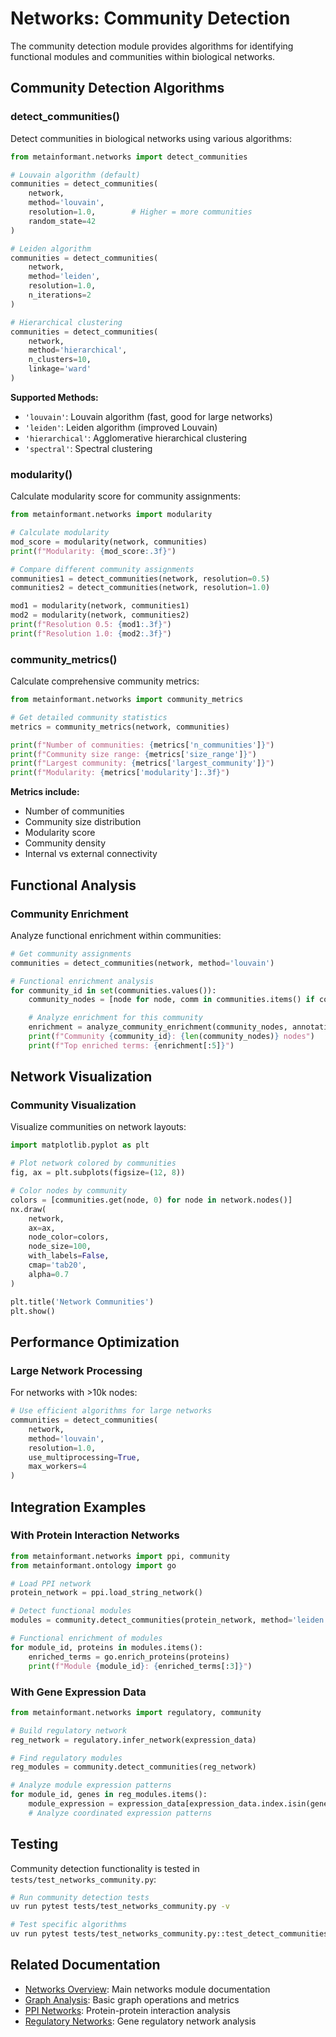 # Networks: Community Detection

The community detection module provides algorithms for identifying functional modules and communities within biological networks.

## Community Detection Algorithms

### detect_communities()

Detect communities in biological networks using various algorithms:

```python
from metainformant.networks import detect_communities

# Louvain algorithm (default)
communities = detect_communities(
    network,
    method='louvain',
    resolution=1.0,        # Higher = more communities
    random_state=42
)

# Leiden algorithm
communities = detect_communities(
    network,
    method='leiden',
    resolution=1.0,
    n_iterations=2
)

# Hierarchical clustering
communities = detect_communities(
    network,
    method='hierarchical',
    n_clusters=10,
    linkage='ward'
)
```

**Supported Methods:**
- `'louvain'`: Louvain algorithm (fast, good for large networks)
- `'leiden'`: Leiden algorithm (improved Louvain)
- `'hierarchical'`: Agglomerative hierarchical clustering
- `'spectral'`: Spectral clustering

### modularity()

Calculate modularity score for community assignments:

```python
from metainformant.networks import modularity

# Calculate modularity
mod_score = modularity(network, communities)
print(f"Modularity: {mod_score:.3f}")

# Compare different community assignments
communities1 = detect_communities(network, resolution=0.5)
communities2 = detect_communities(network, resolution=1.0)

mod1 = modularity(network, communities1)
mod2 = modularity(network, communities2)
print(f"Resolution 0.5: {mod1:.3f}")
print(f"Resolution 1.0: {mod2:.3f}")
```

### community_metrics()

Calculate comprehensive community metrics:

```python
from metainformant.networks import community_metrics

# Get detailed community statistics
metrics = community_metrics(network, communities)

print(f"Number of communities: {metrics['n_communities']}")
print(f"Community size range: {metrics['size_range']}")
print(f"Largest community: {metrics['largest_community']}")
print(f"Modularity: {metrics['modularity']:.3f}")
```

**Metrics include:**
- Number of communities
- Community size distribution
- Modularity score
- Community density
- Internal vs external connectivity

## Functional Analysis

### Community Enrichment

Analyze functional enrichment within communities:

```python
# Get community assignments
communities = detect_communities(network, method='louvain')

# Functional enrichment analysis
for community_id in set(communities.values()):
    community_nodes = [node for node, comm in communities.items() if comm == community_id]

    # Analyze enrichment for this community
    enrichment = analyze_community_enrichment(community_nodes, annotation_db)
    print(f"Community {community_id}: {len(community_nodes)} nodes")
    print(f"Top enriched terms: {enrichment[:5]}")
```

## Network Visualization

### Community Visualization

Visualize communities on network layouts:

```python
import matplotlib.pyplot as plt

# Plot network colored by communities
fig, ax = plt.subplots(figsize=(12, 8))

# Color nodes by community
colors = [communities.get(node, 0) for node in network.nodes()]
nx.draw(
    network,
    ax=ax,
    node_color=colors,
    node_size=100,
    with_labels=False,
    cmap='tab20',
    alpha=0.7
)

plt.title('Network Communities')
plt.show()
```

## Performance Optimization

### Large Network Processing

For networks with >10k nodes:

```python
# Use efficient algorithms for large networks
communities = detect_communities(
    network,
    method='louvain',
    resolution=1.0,
    use_multiprocessing=True,
    max_workers=4
)
```

## Integration Examples

### With Protein Interaction Networks

```python
from metainformant.networks import ppi, community
from metainformant.ontology import go

# Load PPI network
protein_network = ppi.load_string_network()

# Detect functional modules
modules = community.detect_communities(protein_network, method='leiden')

# Functional enrichment of modules
for module_id, proteins in modules.items():
    enriched_terms = go.enrich_proteins(proteins)
    print(f"Module {module_id}: {enriched_terms[:3]}")
```

### With Gene Expression Data

```python
from metainformant.networks import regulatory, community

# Build regulatory network
reg_network = regulatory.infer_network(expression_data)

# Find regulatory modules
reg_modules = community.detect_communities(reg_network)

# Analyze module expression patterns
for module_id, genes in reg_modules.items():
    module_expression = expression_data[expression_data.index.isin(genes)]
    # Analyze coordinated expression patterns
```

## Testing

Community detection functionality is tested in `tests/test_networks_community.py`:

```bash
# Run community detection tests
uv run pytest tests/test_networks_community.py -v

# Test specific algorithms
uv run pytest tests/test_networks_community.py::test_detect_communities_louvain -v
```

## Related Documentation

- [Networks Overview](./index.md): Main networks module documentation
- [Graph Analysis](./graph.md): Basic graph operations and metrics
- [PPI Networks](./ppi.md): Protein-protein interaction analysis
- [Regulatory Networks](./regulatory.md): Gene regulatory network analysis
